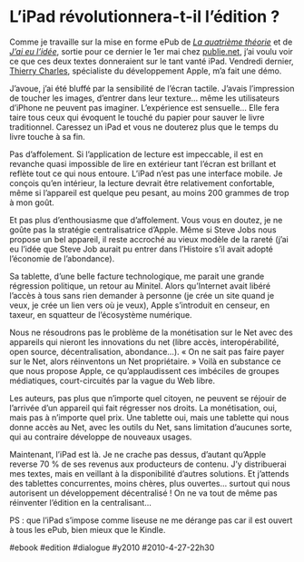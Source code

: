 # L’iPad révolutionnera-t-il l’édition ?



Comme je travaille sur la mise en forme ePub de *[La quatrième théorie](../../page/la-quatrieme-theorie)* et de *[J’ai eu l’idée](../../page/id)*, sortie pour ce dernier le 1er mai chez [publie.net](http://publie.net), j’ai voulu voir ce que ces deux textes donneraient sur le tant vanté iPad. Vendredi dernier, [Thierry Charles](https://www.axalot.fr/), spécialiste du développement Apple, m’a fait une démo.

J’avoue, j’ai été bluffé par la sensibilité de l’écran tactile. J’avais l’impression de toucher les images, d’entrer dans leur texture… même les utilisateurs d’iPhone ne peuvent pas imaginer. L’expérience est sensuelle… Elle fera taire tous ceux qui évoquent le touché du papier pour sauver le livre traditionnel. Caressez un iPad et vous ne douterez plus que le temps du livre touche à sa fin.

Pas d’affolement. Si l’application de lecture est impeccable, il est en revanche quasi impossible de lire en extérieur tant l’écran est brillant et reflète tout ce qui nous entoure. L’iPad n’est pas une interface mobile. Je conçois qu’en intérieur, la lecture devrait être relativement confortable, même si l’appareil est quelque peu pesant, au moins 200 grammes de trop à mon goût.

Et pas plus d’enthousiasme que d’affolement. Vous vous en doutez, je ne goûte pas la stratégie centralisatrice d’Apple. Même si Steve Jobs nous propose un bel appareil, il reste accroché au vieux modèle de la rareté (j’ai eu l’idée que Steve Job aurait pu entrer dans l’Histoire s’il avait adopté l’économie de l’abondance).

Sa tablette, d’une belle facture technologique, me parait une grande régression politique, un retour au Minitel. Alors qu’Internet avait libéré l’accès à tous sans rien demander à personne (je crée un site quand je veux, je crée un lien vers où je veux), Apple s’introduit en censeur, en taxeur, en squatteur de l’écosystème numérique.

Nous ne résoudrons pas le problème de la monétisation sur le Net avec des appareils qui nieront les innovations du net (libre accès, interopérabilité, open source, décentralisation, abondance…). « On ne sait pas faire payer sur le Net, alors réinventons un Net propriétaire. » Voilà en substance ce que nous propose Apple, ce qu’applaudissent ces imbéciles de groupes médiatiques, court-circuités par la vague du Web libre.

Les auteurs, pas plus que n’importe quel citoyen, ne peuvent se réjouir de l’arrivée d’un appareil qui fait régresser nos droits. La monétisation, oui, mais pas à n’importe quel prix. Une tablette oui, mais une tablette qui nous donne accès au Net, avec les outils du Net, sans limitation d’aucunes sorte, qui au contraire développe de nouveaux usages.

Maintenant, l’iPad est là. Je ne crache pas dessus, d’autant qu’Apple reverse 70 % de ses revenus aux producteurs de contenu. J’y distribuerai mes textes, mais en veillant à la disponibilité d’autres solutions. Et j’attends des tablettes concurrentes, moins chères, plus ouvertes… surtout qui nous autorisent un développement décentralisé ! On ne va tout de même pas réinventer l’édition en la centralisant...

PS : que l’iPad s’impose comme liseuse ne me dérange pas car il est ouvert à tous les ePub, bien mieux que le Kindle.

#ebook #edition #dialogue #y2010 #2010-4-27-22h30
